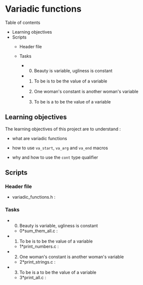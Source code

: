 # Variadic functions

Table of contents

* Learning objectives
* Scripts
	* Header file
	* Tasks

		* 0. Beauty is variable, ugliness is constant

		* 1. To be is to be the value of a variable

		* 2. One woman's constant is another woman's variable

		* 3. To be is a to be the value of a variable

## Learning objectives

The learning objectives of this project are to understand :

* what are variadic functions

* how to use `va_start`, `va_arg` and `va_end` macros

* why and how to use the `cont` type qualifier


## Scripts

### Header file

* variadic_functions.h : 


### Tasks

* 0. Beauty is variable, ugliness is constant

	* 0*sum_them_all.c : 

* 1. To be is to be the value of a variable

	* 1*print_numbers.c : 

* 2. One woman's constant is another woman's variable

	* 2*print_strings.c : 

* 3. To be is a to be the value of a variable

	* 3*print_all.c : 




